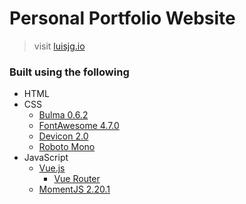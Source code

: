 # Personal Portfolio Website

> visit [luisjg.io](luisjg.io)

### Built using the following

- HTML
- CSS
  - [Bulma 0.6.2](https://bulma.io)
  - [FontAwesome 4.7.0](http://fontawesome.io/)
  - [Devicon 2.0](https://konpa.github.io/devicon/)
  - [Roboto Mono](https://fonts.google.com/specimen/Roboto+Mono?selection.family=Roboto+Mono)
- JavaScript
  - [Vue.js](https://vuejs.org)
    - [Vue Router](https://router.vuejs.org/en/)
  - [MomentJS 2.20.1](https://momentjs.com/)
